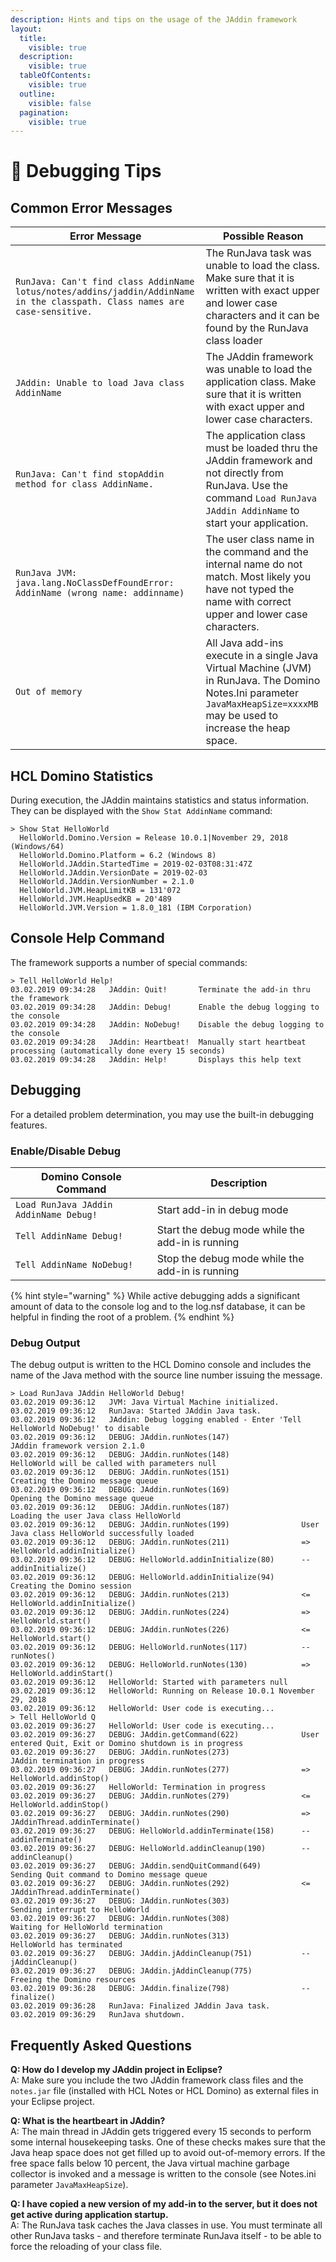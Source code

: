 ```yaml
---
description: Hints and tips on the usage of the JAddin framework
layout:
  title:
    visible: true
  description:
    visible: true
  tableOfContents:
    visible: true
  outline:
    visible: false
  pagination:
    visible: true
---
```


# 🐞 Debugging Tips

## Common Error Messages

| Error Message                                                                                                               | Possible Reason                                                                                                                                                             |
| --------------------------------------------------------------------------------------------------------------------------- | --------------------------------------------------------------------------------------------------------------------------------------------------------------------------- |
| `RunJava: Can't find class AddinName lotus/notes/addins/jaddin/AddinName in the classpath. Class names are case-sensitive.` | The RunJava task was unable to load the class. Make sure that it is written with exact upper and lower case characters and it can be found by the RunJava class loader      |
| `JAddin: Unable to load Java class AddinName`                                                                               | The JAddin framework was unable to load the application class. Make sure that it is written with exact upper and lower case characters.                                     |
| `RunJava: Can't find stopAddin method for class AddinName.`                                                                 | The application class must be loaded thru the JAddin framework and not directly from RunJava. Use the command `Load RunJava JAddin AddinName` to start your application.    |
| `RunJava JVM: java.lang.NoClassDefFoundError: AddinName (wrong name: addinname)`                                            | The user class name in the command and the internal name do not match. Most likely you have not typed the name with correct upper and lower case characters.                |
| `Out of memory`                                                                                                             | All Java add-ins execute in a single Java Virtual Machine (JVM) in RunJava. The Domino Notes.Ini parameter `JavaMaxHeapSize=xxxxMB` may be used to increase the heap space. |

## HCL Domino Statistics <a href="#id-3-domino-statistics" id="id-3-domino-statistics"></a>

During execution, the JAddin maintains statistics and status information. They can be displayed with the `Show Stat AddinName` command:

```
> Show Stat HelloWorld
  HelloWorld.Domino.Version = Release 10.0.1|November 29, 2018 (Windows/64)
  HelloWorld.Domino.Platform = 6.2 (Windows 8)  
  HelloWorld.JAddin.StartedTime = 2019-02-03T08:31:47Z
  HelloWorld.JAddin.VersionDate = 2019-02-03
  HelloWorld.JAddin.VersionNumber = 2.1.0
  HelloWorld.JVM.HeapLimitKB = 131'072
  HelloWorld.JVM.HeapUsedKB = 20'489
  HelloWorld.JVM.Version = 1.8.0_181 (IBM Corporation)
```

## Console Help Command

The framework supports a number of special commands:

```
> Tell HelloWorld Help!
03.02.2019 09:34:28   JAddin: Quit!       Terminate the add-in thru the framework
03.02.2019 09:34:28   JAddin: Debug!      Enable the debug logging to the console
03.02.2019 09:34:28   JAddin: NoDebug!    Disable the debug logging to the console
03.02.2019 09:34:28   JAddin: Heartbeat!  Manually start heartbeat processing (automatically done every 15 seconds)
03.02.2019 09:34:28   JAddin: Help!       Displays this help text
```

## Debugging

For a detailed problem determination, you may use the built-in debugging features.

### Enable/Disable Debug

| Domino Console Command                 | Description                                      |
| -------------------------------------- | ------------------------------------------------ |
| `Load RunJava JAddin AddinName Debug!` | Start add-in in debug mode                       |
| `Tell AddinName Debug!`                | Start the debug mode while the add-in is running |
| `Tell AddinName NoDebug!`              | Stop the debug mode while the add-in is running  |

{% hint style="warning" %}
While active debugging adds a significant amount of data to the console log and to the log.nsf database, it can be helpful in finding the root of a problem.&#x20;
{% endhint %}

### Debug Output

The debug output is written to the HCL Domino console and includes the name of the Java method with the source line number issuing the message.

```
> Load RunJava JAddin HelloWorld Debug!
03.02.2019 09:36:12   JVM: Java Virtual Machine initialized.
03.02.2019 09:36:12   RunJava: Started JAddin Java task.
03.02.2019 09:36:12   JAddin: Debug logging enabled - Enter 'Tell HelloWorld NoDebug!' to disable
03.02.2019 09:36:12   DEBUG: JAddin.runNotes(147)                JAddin framework version 2.1.0
03.02.2019 09:36:12   DEBUG: JAddin.runNotes(148)                HelloWorld will be called with parameters null
03.02.2019 09:36:12   DEBUG: JAddin.runNotes(151)                Creating the Domino message queue
03.02.2019 09:36:12   DEBUG: JAddin.runNotes(169)                Opening the Domino message queue
03.02.2019 09:36:12   DEBUG: JAddin.runNotes(187)                Loading the user Java class HelloWorld
03.02.2019 09:36:12   DEBUG: JAddin.runNotes(199)                User Java class HelloWorld successfully loaded
03.02.2019 09:36:12   DEBUG: JAddin.runNotes(211)                => HelloWorld.addinInitialize()
03.02.2019 09:36:12   DEBUG: HelloWorld.addinInitialize(80)      -- addinInitialize()
03.02.2019 09:36:12   DEBUG: HelloWorld.addinInitialize(94)      Creating the Domino session
03.02.2019 09:36:12   DEBUG: JAddin.runNotes(213)                <= HelloWorld.addinInitialize()
03.02.2019 09:36:12   DEBUG: JAddin.runNotes(224)                => HelloWorld.start()
03.02.2019 09:36:12   DEBUG: JAddin.runNotes(226)                <= HelloWorld.start()
03.02.2019 09:36:12   DEBUG: HelloWorld.runNotes(117)            -- runNotes()
03.02.2019 09:36:12   DEBUG: HelloWorld.runNotes(130)            => HelloWorld.addinStart()
03.02.2019 09:36:12   HelloWorld: Started with parameters null
03.02.2019 09:36:12   HelloWorld: Running on Release 10.0.1 November 29, 2018
03.02.2019 09:36:12   HelloWorld: User code is executing...
> Tell HelloWorld Q
03.02.2019 09:36:27   HelloWorld: User code is executing...
03.02.2019 09:36:27   DEBUG: JAddin.getCommand(622)              User entered Quit, Exit or Domino shutdown is in progress
03.02.2019 09:36:27   DEBUG: JAddin.runNotes(273)                JAddin termination in progress
03.02.2019 09:36:27   DEBUG: JAddin.runNotes(277)                => HelloWorld.addinStop()
03.02.2019 09:36:27   HelloWorld: Termination in progress
03.02.2019 09:36:27   DEBUG: JAddin.runNotes(279)                <= HelloWorld.addinStop()
03.02.2019 09:36:27   DEBUG: JAddin.runNotes(290)                => JAddinThread.addinTerminate()
03.02.2019 09:36:27   DEBUG: HelloWorld.addinTerminate(158)      -- addinTerminate()
03.02.2019 09:36:27   DEBUG: HelloWorld.addinCleanup(190)        -- addinCleanup()
03.02.2019 09:36:27   DEBUG: JAddin.sendQuitCommand(649)         Sending Quit command to Domino message queue
03.02.2019 09:36:27   DEBUG: JAddin.runNotes(292)                <= JAddinThread.addinTerminate()
03.02.2019 09:36:27   DEBUG: JAddin.runNotes(303)                Sending interrupt to HelloWorld
03.02.2019 09:36:27   DEBUG: JAddin.runNotes(308)                Waiting for HelloWorld termination
03.02.2019 09:36:27   DEBUG: JAddin.runNotes(313)                HelloWorld has terminated
03.02.2019 09:36:27   DEBUG: JAddin.jAddinCleanup(751)           -- jAddinCleanup()
03.02.2019 09:36:27   DEBUG: JAddin.jAddinCleanup(775)           Freeing the Domino resources
03.02.2019 09:36:28   DEBUG: JAddin.finalize(798)                -- finalize()
03.02.2019 09:36:28   RunJava: Finalized JAddin Java task.
03.02.2019 09:36:29   RunJava shutdown.
```

## Frequently Asked Questions <a href="#id-6-frequently-asked-questions" id="id-6-frequently-asked-questions"></a>

**Q: How do I develop my JAddin project in Eclipse?**\
A: Make sure you include the two JAddin framework class files and the `notes.jar` file (installed with HCL Notes or HCL Domino) as external files in your Eclipse project.

**Q: What is the heartbeart in JAddin?**\
A: The main thread in JAddin gets triggered every 15 seconds to perform some internal housekeeping tasks. One of these checks makes sure that the Java heap space does not get filled up to avoid out-of-memory errors. If the free space falls below 10 percent, the Java virtual machine garbage collector is invoked and a message is written to the console (see Notes.ini parameter `JavaMaxHeapSize`).

**Q: I have copied a new version of my add-in to the server, but it does not get active during application startup.**\
A: The RunJava task caches the Java classes in use. You must terminate all other RunJava tasks - and therefore terminate RunJava itself - to be able to force the reloading of your class file.
